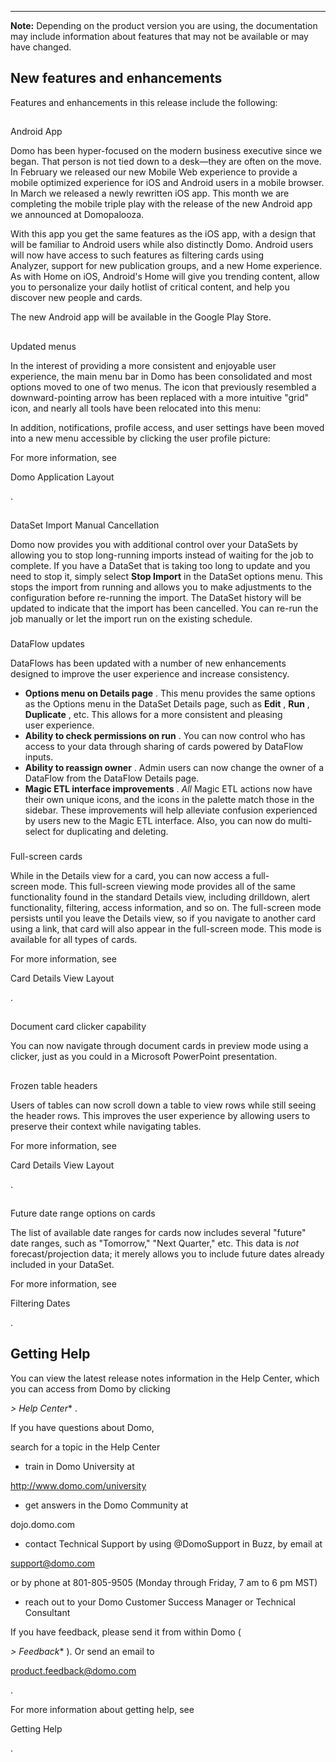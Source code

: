 


---


**Note:**
 Depending on the product version you are using, the documentation may include information about features that may not be available or may have changed.

New features and enhancements
-------------------------------

Features and enhancements in this release include the following:

##
 Android App

Domo has been hyper-focused on the modern business executive since we began. That person is not tied down to a desk—they are often on the move. In February we released our new Mobile Web experience to provide a mobile optimized experience for iOS and Android users in a mobile browser. In March we released a newly rewritten iOS app. This month we are completing the mobile triple play with the release of the new Android app we announced at Domopalooza.


 With this app you get the same features as the iOS app, with a design that will be familiar to Android users while also distinctly Domo. Android users will now have access to such features as filtering cards using Analyzer, support for new publication groups, and a new Home experience. As with Home on iOS, Android's Home will give you trending content, allow you to personalize your daily hotlist of critical content, and help you discover new people and cards.


 The new Android app will be available in the Google Play Store.

##
 Updated menus

In the interest of providing a more consistent and enjoyable user experience, the main menu bar in Domo has been consolidated and most options moved to one of two menus. The icon that previously resembled a downward-pointing arrow has been replaced with a more intuitive "grid" icon, and nearly all tools have been relocated into this menu:


 In addition, notifications, profile access, and user settings have been moved into a new menu accessible by clicking the user profile picture:


 For more information, see

Domo Application Layout

.

##
 DataSet Import Manual Cancellation

Domo now provides you with additional control over your DataSets by allowing you to stop long-running imports instead of waiting for the job to complete. If you have a DataSet that is taking too long to update and you need to stop it, simply select
 **Stop Import**
 in the DataSet options menu. This stops the import from running and allows you to make adjustments to the configuration before re-running the import. The DataSet history will be updated to indicate that the import has been cancelled. You can re-run the job manually or let the import run on the existing schedule.


###


###
 DataFlow updates


 DataFlows has been updated with a number of new enhancements designed to improve the user experience and increase consistency.


* **Options menu on Details page**
 . This menu provides the same options as the Options menu in the DataSet Details page, such as
 **Edit**
 ,
 **Run**
 ,
 **Duplicate**
 , etc. This allows for a more consistent and pleasing user experience.
* **Ability to check permissions on run**
 . You can now control who has access to your data through sharing of cards powered by DataFlow inputs.
* **Ability to reassign owner**
 . Admin users can now change the owner of a DataFlow from the DataFlow Details page.
* **Magic ETL interface improvements**
 .
 *All*
 Magic ETL actions now have their own unique icons, and the icons in the palette match those in the sidebar. These improvements will help alleviate confusion experienced by users new to the Magic ETL interface. Also, you can now do multi-select for duplicating and deleting.


###

Full-screen cards

While in the Details view for a card, you can now access a full-screen mode. This full-screen viewing mode provides all of the same functionality found in the standard Details view, including drilldown, alert functionality, filtering, access information, and so on. The full-screen mode persists until you leave the Details view, so if you navigate to another card using a link, that card will also appear in the full-screen mode. This mode is available for all types of cards.


 For more information, see

Card Details View Layout

.

##
 Document card clicker capability

You can now navigate through document cards in preview mode using a clicker, just as you could in a Microsoft PowerPoint presentation.

##
 Frozen table headers

Users of tables can now scroll down a table to view rows while still seeing the header rows. This improves the user experience by allowing users to preserve their context while navigating tables.

For more information, see

Card Details View Layout

.

##
 Future date range options on cards

The list of available date ranges for cards now includes several "future" date ranges, such as "Tomorrow," "Next Quarter," etc. This data is
 *not*
 forecast/projection data; it merely allows you to include future dates already included in your DataSet.

For more information, see

Filtering Dates

.


 Getting Help
--------------

You can view the latest release notes information in the Help Center, which you can access from Domo by clicking

*> Help Center**
 .


 If you have questions about Domo,

 search for a topic in the Help Center
* train in Domo University at

http://www.domo.com/university
* get answers in the Domo Community at

dojo.domo.com
* contact Technical Support by using @DomoSupport in Buzz, by email at

support@domo.com

or by phone at 801-805-9505 (Monday through Friday, 7 am to 6 pm MST)
* reach out to your Domo Customer Success Manager or Technical Consultant

If you have feedback, please send it from within Domo (

*> Feedback**
 ). Or send an email to

product.feedback@domo.com

.


 For more information about getting help, see

Getting Help

.

